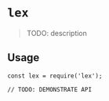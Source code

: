 # `lex`

> TODO: description

## Usage

```
const lex = require('lex');

// TODO: DEMONSTRATE API
```
